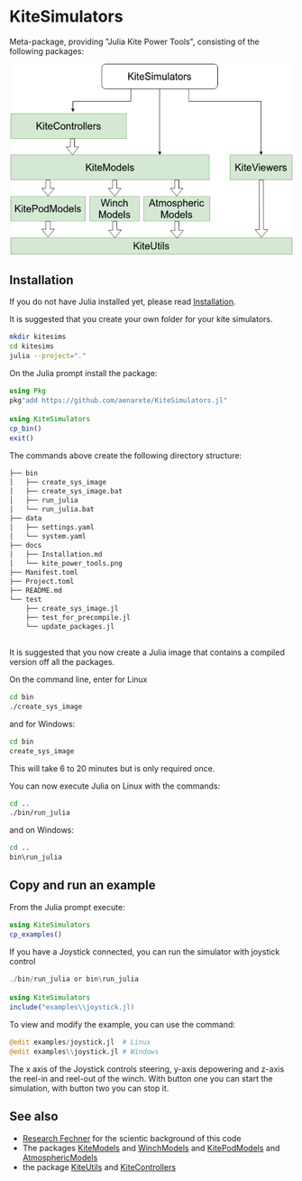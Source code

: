 # KiteSimulators

Meta-package, providing "Julia Kite Power Tools", consisting of the following packages:
<p align="center"><img src="./docs/kite_power_tools.png" width="500" /></p>

## Installation
If you do not have Julia installed yet, please read [Installation](docs/Installation.md).

It is suggested that you create your own folder for your kite simulators.
```bash
mkdir kitesims
cd kitesims
julia --project="."
```
On the Julia prompt install the package:
```julia
using Pkg
pkg"add https://github.com/aenarete/KiteSimulators.jl"

using KiteSimulators
cp_bin()
exit()
```
The commands above create the following directory structure:
```
├── bin
│   ├── create_sys_image
│   ├── create_sys_image.bat
│   ├── run_julia
│   └── run_julia.bat
├── data
│   ├── settings.yaml
│   └── system.yaml
├── docs
│   ├── Installation.md
│   └── kite_power_tools.png
├── Manifest.toml
├── Project.toml
├── README.md
└── test
    ├── create_sys_image.jl
    ├── test_for_precompile.jl
    └── update_packages.jl


```
It is suggested that you now create a Julia image that contains a compiled version off all the packages.

On the command line, enter for Linux
```bash
cd bin
./create_sys_image
```
and for Windows:
```bash
cd bin
create_sys_image
```
This will take 6 to 20 minutes but is only required once.

You can now execute Julia on Linux with the commands:
```bash
cd ..
./bin/run_julia
```
and on Windows:
```bash
cd ..
bin\run_julia
```

## Copy and run an example
From the Julia prompt execute:
```julia
using KiteSimulators
cp_examples()
```
If you have a Joystick connected, you can run the simulator with joystick control
```julia
./bin/run_julia or bin\run_julia

using KiteSimulators
include("examples\\joystick.jl)
```

To view and modify the example, you can use the command:
```julia
@edit examples/joystick.jl  # Linux
@edit examples\\joystick.jl # Windows
```
The x axis of the Joystick controls steering, y-axis depowering and z-axis the
reel-in and reel-out of the winch. With button one you can start the simulation,
with button two you can stop it.

## See also
- [Research Fechner](https://research.tudelft.nl/en/publications/?search=wind+Fechner&pageSize=50&ordering=rating&descending=true) for the scientic background of this code
- The packages [KiteModels](https://github.com/ufechner7/KiteModels.jl) and [WinchModels](https://github.com/aenarete/WinchModels.jl) and [KitePodModels](https://github.com/aenarete/KitePodModels.jl) and [AtmosphericModels](https://github.com/aenarete/AtmosphericModels.jl)
- the package [KiteUtils](https://github.com/ufechner7/KiteUtils.jl) and [KiteControllers](https://github.com/aenarete/KiteControllers.jl)
